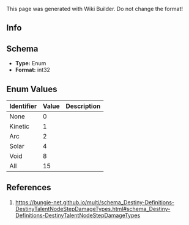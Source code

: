<span class="wiki-builder">This page was generated with Wiki Builder. Do not change the format!</span>

## Info

## Schema
* **Type:** Enum
* **Format:** int32

## Enum Values
Identifier | Value | Description
---------- | ----- | -----------
None | 0 | 
Kinetic | 1 | 
Arc | 2 | 
Solar | 4 | 
Void | 8 | 
All | 15 | 

## References
1. https://bungie-net.github.io/multi/schema_Destiny-Definitions-DestinyTalentNodeStepDamageTypes.html#schema_Destiny-Definitions-DestinyTalentNodeStepDamageTypes
